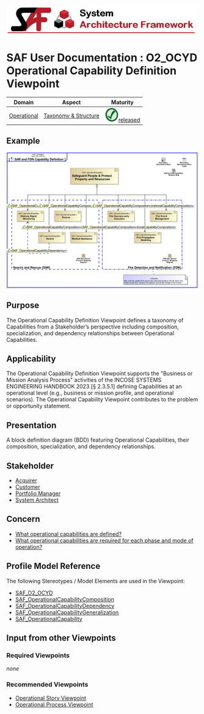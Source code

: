 ![System Architecture Framework](../diagrams/Banner_SAF.png)
# SAF User Documentation : **O2_OCYD** Operational Capability Definition Viewpoint
|**Domain**|**Aspect**|**Maturity**|
| --- | --- | --- |
|[Operational](../domains.md#Domain-Operational)|[Taxonomy & Structure](../aspects.md#Aspect-Taxonomy-&-Structure)|![Released](../diagrams/Symbol_confirmed.png )[released](../using-saf/maturity.md#released)|
## Example
![Operational-Capability-Definition-Viewpoint-primary-example.svg](../diagrams/vp-examples/Operational-Capability-Definition-Viewpoint-primary-example.svg)
## Purpose
The Operational Capability Definition Viewpoint defines a taxonomy of Capabilities from a Stakeholder’s perspective including composition, specialization, and dependency relationships between Operational Capabilities.
## Applicability
The Operational Capability Definition Viewpoint supports the "Business or Mission Analysis Process" activities of the INCOSE SYSTEMS ENGINEERING HANDBOOK 2023 [§ 2.3.5.1] defining Capabilities at an operational level (e.g., business or mission profile, and operational scenarios). The Operational Capability Viewpoint contributes to the problem or opportunity statement.
## Presentation
A block definition diagram (BDD) featuring Operational Capabilities, their composition, specialization, and dependency relationships.

## Stakeholder
* [Acquirer](../stakeholders.md#Acquirer)
* [Customer](../stakeholders.md#Customer)
* [Portfolio Manager](../stakeholders.md#Portfolio-Manager)
* [System Architect](../stakeholders.md#System-Architect)
## Concern
* [What operational capabilities are defined?](../concerns.md#_2021x_2_8710274_1674479775616_727128_23367)
* [What operational capabilities are required for each phase and mode of operation?](../concerns.md#_2021x_2_8710274_1674576759229_963784_23628)
## Profile Model Reference
The following Stereotypes / Model Elements are used in the Viewpoint:
* [SAF_O2_OCYD](../stereotypes.md#saf_o2_ocyd)
* [SAF_OperationalCapabilityComposition](../stereotypes.md#saf_operationalcapabilitycomposition)
* [SAF_OperationalCapabilityDependency](../stereotypes.md#saf_operationalcapabilitydependency)
* [SAF_OperationalCapabilityGeneralization](../stereotypes.md#saf_operationalcapabilitygeneralization)
* [SAF_OperationalCapability](../stereotypes.md#saf_operationalcapability)
## Input from other Viewpoints
### Required Viewpoints
*none*
### Recommended Viewpoints
* [Operational Story Viewpoint](Operational-Story-Viewpoint.md)
* [Operational Process Viewpoint](Operational-Process-Viewpoint.md)
